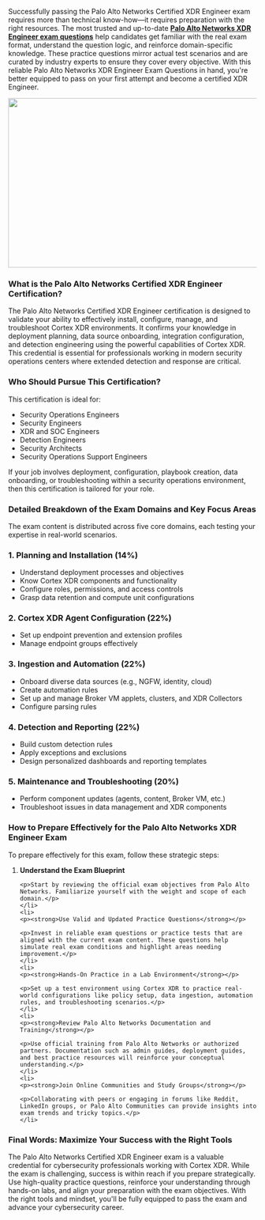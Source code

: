 <p>Successfully passing the Palo Alto Networks Certified XDR Engineer exam requires more than technical know-how&mdash;it requires preparation with the right resources. The most trusted and up-to-date <strong><a href="https://www.passquestion.com/xdr-engineer.html">Palo Alto Networks XDR Engineer exam questions</a></strong> help candidates get familiar with the real exam format, understand the question logic, and reinforce domain-specific knowledge. These practice questions mirror actual test scenarios and are curated by industry experts to ensure they cover every objective. With this reliable Palo Alto Networks XDR Engineer Exam Questions in hand, you&#39;re better equipped to pass on your first attempt and become a certified XDR Engineer.</p>

<p><img alt="" src="https://www.passquestion.com/uploads/pqcom/images/20250520/9387ed75aed3ecb959fd1f1fc5d47178.jpg" style="height:343px; width:618px" /></p>

<h3><strong>What is the Palo Alto Networks Certified XDR Engineer Certification?</strong></h3>

<p>The Palo Alto Networks Certified XDR Engineer certification is designed to validate your ability to effectively install, configure, manage, and troubleshoot Cortex XDR environments. It confirms your knowledge in deployment planning, data source onboarding, integration configuration, and detection engineering using the powerful capabilities of Cortex XDR. This credential is essential for professionals working in modern security operations centers where extended detection and response are critical.</p>

<h3><strong>Who Should Pursue This Certification?</strong></h3>

<p>This certification is ideal for:</p>

<ul>
	<li>Security Operations Engineers</li>
	<li>Security Engineers</li>
	<li>XDR and SOC Engineers</li>
	<li>Detection Engineers</li>
	<li>Security Architects</li>
	<li>Security Operations Support Engineers</li>
</ul>

<p>If your job involves deployment, configuration, playbook creation, data onboarding, or troubleshooting within a security operations environment, then this certification is tailored for your role.</p>

<h3><strong>Detailed Breakdown of the Exam Domains and Key Focus Areas</strong></h3>

<p>The exam content is distributed across five core domains, each testing your expertise in real-world scenarios.</p>

<h3>1. <strong>Planning and Installation (14%)</strong></h3>

<ul>
	<li>Understand deployment processes and objectives</li>
	<li>Know Cortex XDR components and functionality</li>
	<li>Configure roles, permissions, and access controls</li>
	<li>Grasp data retention and compute unit configurations</li>
</ul>

<h3>2. <strong>Cortex XDR Agent Configuration (22%)</strong></h3>

<ul>
	<li>Set up endpoint prevention and extension profiles</li>
	<li>Manage endpoint groups effectively</li>
</ul>

<h3>3. <strong>Ingestion and Automation (22%)</strong></h3>

<ul>
	<li>Onboard diverse data sources (e.g., NGFW, identity, cloud)</li>
	<li>Create automation rules</li>
	<li>Set up and manage Broker VM applets, clusters, and XDR Collectors</li>
	<li>Configure parsing rules</li>
</ul>

<h3>4. <strong>Detection and Reporting (22%)</strong></h3>

<ul>
	<li>Build custom detection rules</li>
	<li>Apply exceptions and exclusions</li>
	<li>Design personalized dashboards and reporting templates</li>
</ul>

<h3>5. <strong>Maintenance and Troubleshooting (20%)</strong></h3>

<ul>
	<li>Perform component updates (agents, content, Broker VM, etc.)</li>
	<li>Troubleshoot issues in data management and XDR components</li>
</ul>

<h3><strong>How to Prepare Effectively for the Palo Alto Networks XDR Engineer Exam</strong></h3>

<p>To prepare effectively for this exam, follow these strategic steps:</p>

<ol>
	<li>
	<p><strong>Understand the Exam Blueprint</strong></p>

	<p>Start by reviewing the official exam objectives from Palo Alto Networks. Familiarize yourself with the weight and scope of each domain.</p>
	</li>
	<li>
	<p><strong>Use Valid and Updated Practice Questions</strong></p>

	<p>Invest in reliable exam questions or practice tests that are aligned with the current exam content. These questions help simulate real exam conditions and highlight areas needing improvement.</p>
	</li>
	<li>
	<p><strong>Hands-On Practice in a Lab Environment</strong></p>

	<p>Set up a test environment using Cortex XDR to practice real-world configurations like policy setup, data ingestion, automation rules, and troubleshooting scenarios.</p>
	</li>
	<li>
	<p><strong>Review Palo Alto Networks Documentation and Training</strong></p>

	<p>Use official training from Palo Alto Networks or authorized partners. Documentation such as admin guides, deployment guides, and best practice resources will reinforce your conceptual understanding.</p>
	</li>
	<li>
	<p><strong>Join Online Communities and Study Groups</strong></p>

	<p>Collaborating with peers or engaging in forums like Reddit, LinkedIn groups, or Palo Alto Communities can provide insights into exam trends and tricky topics.</p>
	</li>
</ol>

<h3><strong>Final Words: Maximize Your Success with the Right Tools</strong></h3>

<p>The Palo Alto Networks Certified XDR Engineer exam is a valuable credential for cybersecurity professionals working with Cortex XDR. While the exam is challenging, success is within reach if you prepare strategically. Use high-quality practice questions, reinforce your understanding through hands-on labs, and align your preparation with the exam objectives. With the right tools and mindset, you&#39;ll be fully equipped to pass the exam and advance your cybersecurity career.</p>

<p><!-- notionvc: 6bb5464e-5ed7-4c79-a6fd-3b6bcc09d477 --></p>
